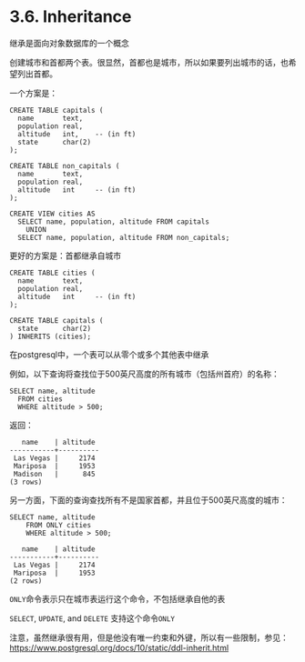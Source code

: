 # 3.6. Inheritance

继承是面向对象数据库的一个概念

创建城市和首都两个表。很显然，首都也是城市，所以如果要列出城市的话，也希望列出首都。

一个方案是：
```
CREATE TABLE capitals (
  name       text,
  population real,
  altitude   int,    -- (in ft)
  state      char(2)
);

CREATE TABLE non_capitals (
  name       text,
  population real,
  altitude   int     -- (in ft)
);

CREATE VIEW cities AS
  SELECT name, population, altitude FROM capitals
    UNION
  SELECT name, population, altitude FROM non_capitals;
```

更好的方案是：首都继承自城市
```
CREATE TABLE cities (
  name       text,
  population real,
  altitude   int     -- (in ft)
);

CREATE TABLE capitals (
  state      char(2)
) INHERITS (cities);
```

在postgresql中，一个表可以从零个或多个其他表中继承

例如，以下查询将查找位于500英尺高度的所有城市（包括州首府）的名称：
```
SELECT name, altitude
  FROM cities
  WHERE altitude > 500;
```

返回：
```
   name    | altitude
-----------+----------
 Las Vegas |     2174
 Mariposa  |     1953
 Madison   |      845
(3 rows)
```

另一方面，下面的查询查找所有不是国家首都，并且位于500英尺高度的城市：
```
SELECT name, altitude
    FROM ONLY cities
    WHERE altitude > 500;
```

```
   name    | altitude
-----------+----------
 Las Vegas |     2174
 Mariposa  |     1953
(2 rows)

```

`ONLY`命令表示只在城市表运行这个命令，不包括继承自他的表

`SELECT`, `UPDATE`, and `DELETE` 支持这个命令`ONLY`

注意，虽然继承很有用，但是他没有唯一约束和外键，所以有一些限制，参见：https://www.postgresql.org/docs/10/static/ddl-inherit.html